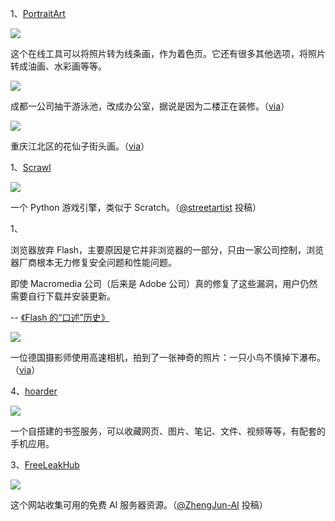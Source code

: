 1、[PortraitArt](https://portraitart.app/photo-to-coloring-page)

![](https://cdn.beekka.com/blogimg/asset/202403/bg2024031302.webp)

这个在线工具可以将照片转为线条画，作为着色页。它还有很多其他选项，将照片转成油画、水彩画等等。

![](https://cdn.beekka.com/blogimg/asset/202507/bg2025070320.webp)

成都一公司抽干游泳池，改成办公室，据说是因为二楼正在装修。（[via](https://www.sohu.com/a/909047526_121977860)）

![](https://cdn.beekka.com/blogimg/asset/202506/bg2025060105.webp)

重庆江北区的花仙子街头画。（[via](https://tour.youth.cn/xw/202505/t20250526_16023477.htm)）

1、[Scrawl](https://github.com/streetartist/scrawl)

![](https://cdn.beekka.com/blogimg/asset/202506/bg2025061603.webp)

一个 Python 游戏引擎，类似于 Scratch。（[@streetartist](https://github.com/ruanyf/weekly/issues/7066) 投稿）

1、

浏览器放弃 Flash，主要原因是它并非浏览器的一部分，只由一家公司控制，浏览器厂商根本无力修复安全问题和性能问题。

即使 Macromedia 公司（后来是 Adob​​e 公司）真的修复了这些漏洞，用户仍然需要自行下载并安装更新。

-- [《Flash 的“口述”历史》](https://goodinternetmagazine.com/oral-history-of-flash/)

![](https://cdn.beekka.com/blogimg/asset/202505/bg2025050703.webp)

一位德国摄影师使用高速相机，拍到了一张神奇的照片：一只小鸟不慎掉下瀑布。（[via](https://www.popsci.com/environment/2025-gdt-nature-photographer-of-the-year-awards/)）


4、[hoarder](https://github.com/hoarder-app/hoarder)

![](https://cdn.beekka.com/blogimg/asset/202412/bg2024122503.webp)

一个自搭建的书签服务，可以收藏网页、图片、笔记、文件、视频等等，有配套的手机应用。

3、[FreeLeakHub](https://www.freeleakhub.com/)

![](https://cdn.beekka.com/blogimg/asset/202504/bg2025042809.webp)

这个网站收集可用的免费 AI 服务器资源。（[@ZhengJun-AI](https://github.com/ruanyf/weekly/issues/6758) 投稿）
